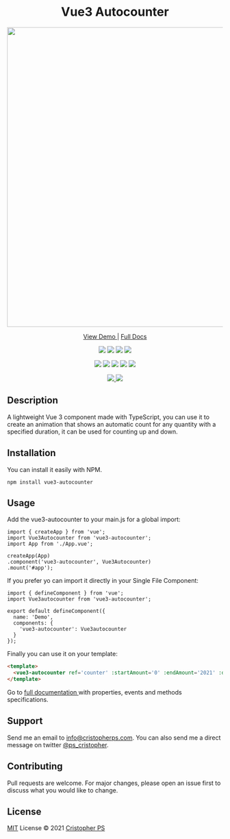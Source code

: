 <h1 align='center'>
  Vue3 Autocounter
</h1>

<p align='center'>
  <a href="https://vue3autocounter.cristopherps.dev/" target="_blank">
    <img src="https://cristopherps.com/assets/vue3-autocounter.gif" width="700">
  </a>
</p>

<p align='center'>
  <a href="https://vue3autocounter.cristopherps.dev/" target="_blank">
    View Demo
  </a> | <a href="https://vue3autocounter.cristopherps.dev/docs" target="_blank"> 
    Full Docs 
  </a>
</p>

<p align='center'>
  <img src="https://img.shields.io/badge/JavaScript-F7DF1E?style=for-the-badge&logo=javascript&logoColor=black"/> 
  <img src="https://img.shields.io/badge/TypeScript-007ACC?style=for-the-badge&logo=typescript&logoColor=white"/>
  <img src="https://img.shields.io/badge/Vue.js-35495E?style=for-the-badge&logo=vue.js&logoColor=4FC08D"/>
  <img src="https://img.shields.io/badge/npm-CB3837?style=for-the-badge&logo=npm&logoColor=white"/>
</p>

<p align='center'>
  <img src="https://img.shields.io/npm/dt/vue3-autocounter?style=flat"/>
  <img src=https://img.shields.io/npm/v/vue3-autocounter?style=flat"/>
  <img src="https://img.shields.io/github/license/ps-cristopher/vue3-autocounter?style=flat"/>
  <img src="https://img.shields.io/github/languages/top/ps-cristopher/vue3-autocounter?style=flat"/>
  <img src="https://img.shields.io/github/stars/ps-cristopher/vue3-autocounter?style=flat"/>
</p>

<p align='center'>
  <a href="https://twitter.com/ps_cristopher" target="_blank">
    <img src="https://img.shields.io/twitter/follow/ps_cristopher?style=social"/>
  </a>
  <a href="https://github.com/ps-cristopher" target="_blank">
    <img src="https://img.shields.io/github/followers/ps-cristopher?label=%40ps-cristopher&style=social"/>
  </a>
</p>

## Description
A lightweight Vue 3 component made with TypeScript, you can use it to create an animation that shows an automatic count for any quantity with a specified duration, it can be used for counting up and down.

## Installation
You can install it easily with NPM.

```
npm install vue3-autocounter
```

## Usage
Add the vue3-autocounter to your main.js for a global import:

```
import { createApp } from 'vue';
import Vue3Autocounter from 'vue3-autocounter';
import App from './App.vue';

createApp(App)
.component('vue3-autocounter', Vue3Autocounter)
.mount('#app'); 
```

If you prefer yo can import it directly in your Single File Component:

```
import { defineComponent } from 'vue';
import Vue3autocounter from 'vue3-autocounter';

export default defineComponent({
  name: 'Demo',
  components: {
    'vue3-autocounter': Vue3autocounter
  }
});   
```

Finally you can use it on your template:


```html
<template>
  <vue3-autocounter ref='counter' :startAmount='0' :endAmount='2021' :duration='3' prefix='$' suffix='USD' separator=',' decimalSeparator='.' :decimals='2' :autoinit='true' @finished='alert(`Counting finished!`)'/>
</template>
```

Go to <a href="https://vue3autocounter.cristopherps.dev/docs"> full documentation </a> with properties, events and methods specifications.

## Support
Send me an email to
<a href="mailto:info@cristopherps.com">info@cristopherps.com</a>.
You can also send me a direct message on twitter
<a href="https://twitter.com/ps_cristopher">@ps_cristopher</a>.

## Contributing
Pull requests are welcome. For major changes, please open an issue first to discuss what you would like to change.

## License
[MIT](https://choosealicense.com/licenses/mit/) License © 2021 [Cristopher PS](https://github.com/ps-cristopher)
